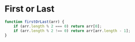 # First or Last

```js
function firstOrLast(arr) {
    if (arr.length % 2 === 0) return arr[0];
    if (arr.length % 2 !== 0) return arr[arr.length - 1];
}
```